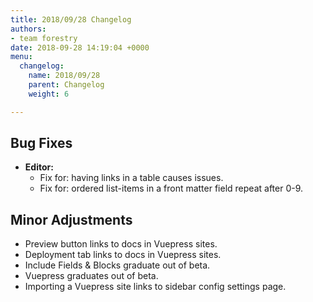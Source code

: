 ```yaml
---
title: 2018/09/28 Changelog
authors:
- team forestry
date: 2018-09-28 14:19:04 +0000
menu:
  changelog:
    name: 2018/09/28
    parent: Changelog
    weight: 6

---
```

## Bug Fixes

* **Editor:** 
  * Fix for: having links in a table causes issues.
  * Fix for: ordered list-items in a front matter field repeat after 0-9.

## Minor Adjustments

* Preview button links to docs in Vuepress sites.
* Deployment tab links to docs in Vuepress sites.
* Include Fields & Blocks graduate out of beta.
* Vuepress graduates out of beta.
* Importing a Vuepress site links to sidebar config settings page.